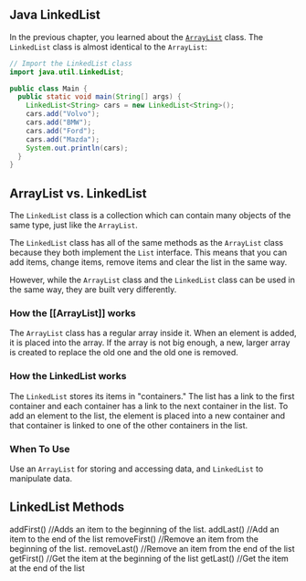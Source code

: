 ## Java LinkedList

In the previous chapter, you learned about the [`ArrayList`](https://www.w3schools.com/java/java_arraylist.asp) class. The `LinkedList` class is almost identical to the `ArrayList`:

```java
// Import the LinkedList class
import java.util.LinkedList;

public class Main {
  public static void main(String[] args) {
    LinkedList<String> cars = new LinkedList<String>();
    cars.add("Volvo");
    cars.add("BMW");
    cars.add("Ford");
    cars.add("Mazda");
    System.out.println(cars);
  }
}
```

## ArrayList vs. LinkedList

The `LinkedList` class is a collection which can contain many objects of the same type, just like the `ArrayList`.

The `LinkedList` class has all of the same methods as the `ArrayList` class because they both implement the `List` interface. This means that you can add items, change items, remove items and clear the list in the same way.

However, while the `ArrayList` class and the `LinkedList` class can be used in the same way, they are built very differently.

### How the [[ArrayList]] works 

The `ArrayList` class has a regular array inside it. When an element is added, it is placed into the array. If the array is not big enough, a new, larger array is created to replace the old one and the old one is removed.


### How the LinkedList works

The `LinkedList` stores its items in "containers." The list has a link to the first container and each container has a link to the next container in the list. To add an element to the list, the element is placed into a new container and that container is linked to one of the other containers in the list.


### When To Use

Use an `ArrayList` for storing and accessing data, and `LinkedList` to manipulate data.

## LinkedList Methods
addFirst()  //Adds an item to the beginning of the list.
addLast()  //Add an item to the end of the list
removeFirst()  //Remove an item from the beginning of the list.
removeLast()  //Remove an item from the end of the list
getFirst()  //Get the item at the beginning of the list
getLast()  //Get the item at the end of the list
